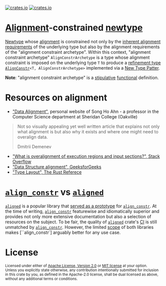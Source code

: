 [![crates.io](https://img.shields.io/crates/v/align_constr.svg)][`align_constr`]
[![crates.io](https://img.shields.io/crates/d/align_constr.svg)][`align_constr`]

# [Alignment][alignment]-constrained [newtype]

[Newtype][newtype] whose [alignment] is constrained not only by the [inherent alignment requirements](https://doc.rust-lang.org/reference/type-layout.html) of the underlying type but also by the alignment requirements of the "alignment constraint archetype". Within this context, "alignment constraint archetype" `AlignConstrArchetype` is a type whose alignment constraint is imposed on the underlying type `T` to produce a [refinement type](https://en.wikipedia.org/wiki/Refinement_type) [`AlignConstr`]`<T, AlignConstrArchetype>` implemented via a [New Type Patter][newtype].

**Note**: "alignment constraint archetype" is a
[stipulative](https://www.ucfmapper.com/education/various-types-definitions/#:~:text=Stipulative%20definitions)
[functional](https://www.ucfmapper.com/education/various-types-definitions/#:~:text=Functional%20definitions)
definition. 

# Resources on alignment

* ["Data Alignment"](http://www.songho.ca/misc/alignment/dataalign.html), personal website of Song Ho Ahn - a professor in the Computer Science department at Sheridan College (Oakville)
> Not so visually appealing yet well written article that explains not only what alignment is but also why it exists and where one might need to overalign data.
>
> Dmitrii Demenev
* ["What is overalignment of execution regions and input sections?", Stack Overflow][overalignment]
* ["Data Structure alignment", GeeksforGeeks](https://www.geeksforgeeks.org/data-structure-alignment/)
* ["Type Layout", The Rust Referece](https://doc.rust-lang.org/reference/type-layout.html)

# [`align_constr`] vs [`aligned`]

[`aligned`] is a popular library that [served as a prototype](https://github.com/JohnScience/align_constr/blob/main/HISTORY.md) for [`align_constr`]. At the time of writing, [`align_constr`] featurewise and idiomatically superior and provides not only more extensive documentation but also a selection of resources on the subject. To be fair, the quality of [`aligned`] crate's [CI] is still unmatched by [`align_constr`]. However, the limited [scope] of both libraries makes [``align_constr`] arguably better for any use case.

[overalignment]: https://stackoverflow.com/questions/8732441/what-is-overalignment-of-execution-regions-and-input-sections
[`AlignConstr`]: https://docs.rs/align_constr/latest/align_constr/struct.AlignConstr.html
[`aligned`]: https://crates.io/crates/aligned
[`align_constr`]: https://crates.io/crates/align_constr
[newtype]: https://rust-unofficial.github.io/patterns/patterns/behavioural/newtype.html
[alignment]: https://www.geeksforgeeks.org/data-structure-alignment/
[CI]: https://en.wikipedia.org/wiki/Continuous_integration
[scope]: https://en.wikipedia.org/wiki/Scope_(project_management)

# License

<sup>
Licensed under either of <a href="LICENSE-APACHE">Apache License, Version
2.0</a> or <a href="LICENSE-MIT">MIT license</a> at your option.
</sup>

<br>

<sub>
Unless you explicitly state otherwise, any contribution intentionally submitted
for inclusion in this crate by you, as defined in the Apache-2.0 license, shall
be dual licensed as above, without any additional terms or conditions.
</sub>

